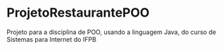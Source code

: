 # ProjetoRestaurantePOO

Projeto para a disciplina de POO, usando a linguagem Java, do curso de Sistemas para Internet do IFPB
